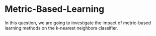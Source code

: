# Metric-Based-Learning
In this question, we are going to investigate the impact of metric-based learning methods on the k-nearest neighbors classifier.
